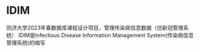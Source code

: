 # IDIM
同济大学2023年春数据库课程设计项目，管理传染病信息数据（仿新冠管理系统）
IDIM是Infectious Disease Information Management System(传染病信息管理系统)的缩写

